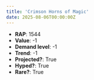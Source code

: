 ```yaml
---
title: 'Crimson Horns of Magic'
date: 2025-08-06T00:00:00Z
---
```

- **RAP**: 1544
- **Value**: -1
- **Demand level**: -1
- **Trend**: -1
- **Projected?**: True
- **Hyped?**: True
- **Rare?**: True
